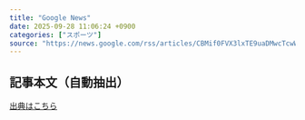 ```yaml
---
title: "Google News"
date: 2025-09-28 11:06:24 +0900
categories: ["スポーツ"]
source: "https://news.google.com/rss/articles/CBMif0FVX3lxTE9uaDMwcTcwWHBjSGtqY090Y0k3U3pKNXJ1Wks5cFY5UTd6LUpnS0F5dDk1ZmpEM0F0cHljQzFDRWpNQ21iZF9CYTlsVHZhbXlHNHQ2Z0JaazhJOUxNc3k5bVpvbThWYWtQOFdjT3NaSHk1cW9UTWIzRjlHdThaVzA?oc=5"
---
```


## 記事本文（自動抽出）
<body class="y0K44d EA71Tc" id="readabilityBody"></body>

[出典はこちら](https://news.google.com/rss/articles/CBMif0FVX3lxTE9uaDMwcTcwWHBjSGtqY090Y0k3U3pKNXJ1Wks5cFY5UTd6LUpnS0F5dDk1ZmpEM0F0cHljQzFDRWpNQ21iZF9CYTlsVHZhbXlHNHQ2Z0JaazhJOUxNc3k5bVpvbThWYWtQOFdjT3NaSHk1cW9UTWIzRjlHdThaVzA?oc=5)

